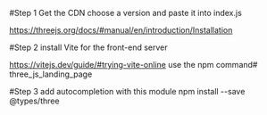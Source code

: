 #Step 1 Get the CDN choose a version and paste it into index.js 

https://threejs.org/docs/#manual/en/introduction/Installation  

#Step 2 install Vite for the front-end server  

https://vitejs.dev/guide/#trying-vite-online  use the npm command# three_js_landing_page

#Step 3 add autocompletion with this module
npm install --save @types/three
